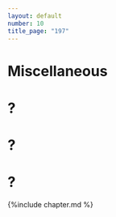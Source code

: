 ```yaml
---
layout: default
number: 10
title_page: "197"
---
```


# Miscellaneous

# ?
# ?
# ?

{%include chapter.md %}